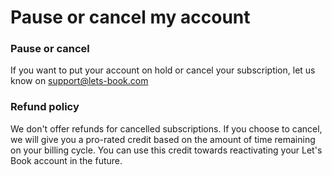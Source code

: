 # Pause or cancel my account

### Pause or cancel

If you want to put your account on hold or cancel your subscription, let us know on support@lets-book.com

### **Refund policy**

We don't offer refunds for cancelled subscriptions. If you choose to cancel, we will give you a pro-rated credit based on the amount of time remaining on your billing cycle. You can use this credit towards reactivating your Let's Book account in the future.
